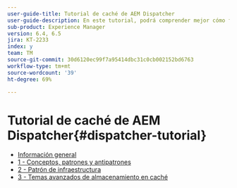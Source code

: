 ```yaml
---
user-guide-title: Tutorial de caché de AEM Dispatcher
user-guide-description: En este tutorial, podrá comprender mejor cómo funciona Dispatcher y cómo puede trabajar con él.
sub-product: Experience Manager
version: 6.4, 6.5
jira: KT-2233
index: y
team: TM
source-git-commit: 30d6120ec99f7a95414dbc31c0cb002152bd6763
workflow-type: tm+mt
source-wordcount: '39'
ht-degree: 69%

---
```



# Tutorial de caché de AEM Dispatcher{#dispatcher-tutorial}

+ [Información general](overview.md)
+ [1 - Conceptos, patrones y antipatrones](chapter-1.md)
+ [2 - Patrón de infraestructura](chapter-2.md)
+ [3 - Temas avanzados de almacenamiento en caché](chapter-3.md)
